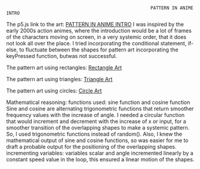                                                                 
                                                          PATTERN IN ANIME INTRO
                                                                
                                                                
The p5.js link to the art: [PATTERN IN ANIME INTRO](https://editor.p5js.org/maishahoq/sketches/c76-B5Wvq)
I was inspired by the early 2000s action animes, where the introduction would be a lot of frames of the characters moving on screen, in a very systemic order, that it does not look all over the place.
I tried incorporating the conditional statement, if-else, to fluctuate between the shapes for pattern art incorporating the keyPressed function, butwas not successful.


The pattern art using rectangles: [Rectangle Art](https://youtu.be/qSKaGu8mCkY)

The pattern art using triangles: [Triangle Art](https://youtu.be/VCOnKhnr8Lk)

The pattern art using circles: [Circle Art](https://youtu.be/ExSUd2fGayc)

Mathematical reasoning:
functions used: sine function and cosine function
Sine and cosine are alternating trigonometric functions that return smoother frequency values with the increase of angle. I needed a circular function that would increment and decrement with the increase of x or input, for a smoother transition of the overlapping shapes to make a systemic pattern. So, I used trigonometric functions instead of random(). Also, I knew the mathematical output  of sine and cosine functions, so was easier for me to draft a probable output for the positioning of the overlapping shapes.
incrementing variables: variables scalar and angle incremented linearly by a constant speed value in the loop, this ensured a linear motion of the shapes. 
